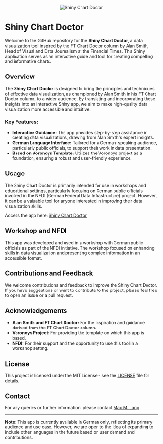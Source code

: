 <p align="center">
  <img src="[](https://avatars.githubusercontent.com/u/95627998?s=200&v=4)" alt="Shiny Chart Doctor">
</p>


# Shiny Chart Doctor

Welcome to the GitHub repository for the **Shiny Chart Doctor**, a data visualization tool inspired by the FT Chart Doctor column by Alan Smith, Head of Visual and Data Journalism at the Financial Times. This Shiny application serves as an interactive guide and tool for creating compelling and informative charts.

## Overview

The **Shiny Chart Doctor** is designed to bring the principles and techniques of effective data visualization, as championed by Alan Smith in his FT Chart Doctor column, to a wider audience. By translating and incorporating these insights into an interactive Shiny app, we aim to make high-quality data visualization more accessible and intuitive.

### Key Features:

- **Interactive Guidance:** The app provides step-by-step assistance in creating data visualizations, drawing from Alan Smith's expert insights.
- **German Language Interface:** Tailored for a German-speaking audience, particularly public officials, to support their work in data presentation.
- **Based on Voronoys Template:** Utilizes the Voronoys project as a foundation, ensuring a robust and user-friendly experience.

## Usage

The Shiny Chart Doctor is primarily intended for use in workshops and educational settings, particularly focusing on German public officials involved in the NFDI (German Federal Data Infrastructure) project. However, it can be a valuable tool for anyone interested in improving their data visualization skills.

Access the app here: [Shiny Chart Doctor](https://maxmlang.shinyapps.io/shiny-chart-doc/)

## Workshop and NFDI

This app was developed and used in a workshop with German public officials as part of the NFDI initiative. The workshop focused on enhancing skills in data visualization and presenting complex information in an accessible format.

## Contributions and Feedback

We welcome contributions and feedback to improve the Shiny Chart Doctor. If you have suggestions or want to contribute to the project, please feel free to open an issue or a pull request.

## Acknowledgements

- **Alan Smith and FT Chart Doctor:** For the inspiration and guidance derived from the FT Chart Doctor column.
- **Voronoys Project:** For providing the template on which this app is based.
- **NFDI:** For their support and the opportunity to use this tool in a workshop setting.

## License

This project is licensed under the MIT License - see the [LICENSE](LICENSE) file for details.

## Contact

For any queries or further information, please contact [Max M. Lang](mailto:maxmlang@example.com).

---

**Note:** This app is currently available in German only, reflecting its primary audience and use case. However, we are open to the idea of expanding to include other languages in the future based on user demand and contributions.
